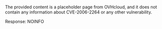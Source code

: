 The provided content is a placeholder page from OVHcloud, and it does not contain any information about CVE-2006-2264 or any other vulnerability.

Response: NOINFO